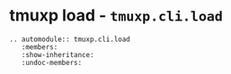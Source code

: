# tmuxp load - `tmuxp.cli.load`

```{eval-rst}
.. automodule:: tmuxp.cli.load
   :members:
   :show-inheritance:
   :undoc-members:
```
